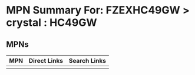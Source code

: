 



# MPN Summary For: FZEXHC49GW > crystal : HC49GW

## MPNs
  

|MPN|Direct Links|Search Links|
| :--- | :--- | :--- |
||||
